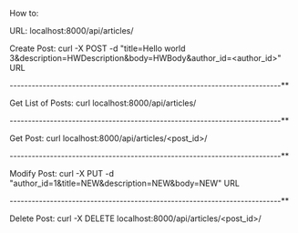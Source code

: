 How to:

   URL: 
	localhost:8000/api/articles/

   Create Post:
	curl -X POST -d "title=Hello world 3&description=HWDescription&body=HWBody&author_id=<author_id>" URL

--------------------------------------------------------------------------**

   Get List of Posts:
        curl localhost:8000/api/articles/

--------------------------------------------------------------------------**

   Get Post:
	curl localhost:8000/api/articles/<post_id>/

--------------------------------------------------------------------------**

   Modify Post:
	curl -X PUT -d "author_id=1&title=NEW&description=NEW&body=NEW" URL

--------------------------------------------------------------------------**

   Delete Post:
	curl -X DELETE localhost:8000/api/articles/<post_id>/

